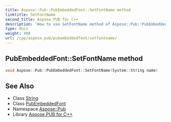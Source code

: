 ```yaml
---
title: Aspose::Pub::PubEmbeddedFont::SetFontName method
linktitle: SetFontName
second_title: Aspose.PUB for C++
description: 'How to use SetFontName method of Aspose::Pub::PubEmbeddedFont class in C++.'
type: docs
weight: 400
url: /cpp/aspose.pub/pubembeddedfont/setfontname/
---
```

## PubEmbeddedFont::SetFontName method




```cpp
void Aspose::Pub::PubEmbeddedFont::SetFontName(System::String name)
```

## See Also

* Class [String](../../../system/string/)
* Class [PubEmbeddedFont](../)
* Namespace [Aspose::Pub](../../)
* Library [Aspose.PUB for C++](../../../)
